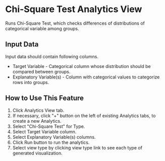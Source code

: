 # Chi-Square Test Analytics View

Runs Chi-Square Test, which checks differences of distributions of categorical variable among groups.

## Input Data
Input data should contain following columns.

  * Target Variable - Categorical column whose distribution should be compared between groups.
  * Explanatory Variable(s) - Column with categorical values to categorize rows into groups.

## How to Use This Feature
1. Click Analytics View tab.
2. If necessary, click "+" button on the left of existing Analytics tabs, to create a new Analytics.
3. Select "Chi-Square Test" for Type.
4. Select Target Variable column.
5. Select Explanatory Variable(s) columns.
6. Click Run button to run the analytics.
7. Select view type by clicking view type link to see each type of generated visualization.

